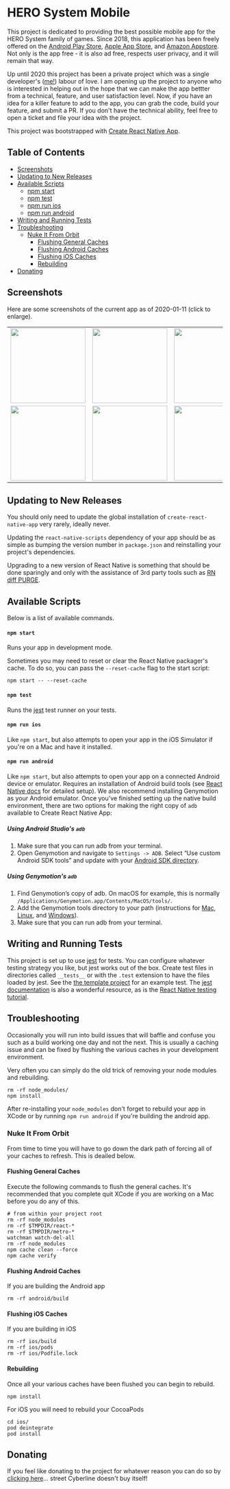 # HERO System Mobile

This project is dedicated to providing the best possible mobile app for the HERO System family of games.  Since 2018, this application has been freely offered on the [Android Play Store](https://play.google.com/store/apps/details?id=com.herogmtools&hl=en_CA), [Apple App Store](https://apps.apple.com/us/app/hero-system-mobile/id1352750917), and [Amazon Appstore](https://www.amazon.ca/Phil-Guinchard-HERO-System-Mobile/dp/B07BJ9879M).  Not only is the app free - it is also ad free, respects user privacy, and it will remain that way.  

Up until 2020 this project has been a private project which was a single developer's ([me!](https://github.com/sentry0)) labour of love.  I am opening up the project to anyone who is interested in helping out in the hope that we can make the app bettter from a technical, feature, and user satisfaction level.  Now, if you have an idea for a killer feature to add to the app, you can grab the code, build your feature, and submit a PR.  If you don't have the technical ability, feel free to open a ticket and file your idea with the project.

This project was bootstrapped with [Create React Native App](https://github.com/react-community/create-react-native-app).

## Table of Contents

* [Screenshots](#screenshots)
* [Updating to New Releases](#updating-to-new-releases)
* [Available Scripts](#available-scripts)
  * [npm start](#npm-start)
  * [npm test](#npm-test)
  * [npm run ios](#npm-run-ios)
  * [npm run android](#npm-run-android)
* [Writing and Running Tests](#writing-and-running-tests)
* [Troubleshooting](#troubleshooting)
  * [Nuke It From Orbit](#nuke-it-from-orbit)
    * [Flushing General Caches](#flushing-general-caches)
    * [Flushing Android Caches](#flushing-android-caches)
    * [Flushing iOS Caches](#flushing-ios-caches)
    * [Rebuilding](#rebuilding)
* [Donating](#donating)

## Screenshots

Here are some screenshots of the current app as of 2020-01-11 (click to enlarge).

|                                                                                                                |                                                                                                                |                                                                                                                |
| -------------------------------------------------------------------------------------------------------------- | -------------------------------------------------------------------------------------------------------------- | -------------------------------------------------------------------------------------------------------------- |
| <img src="https://i.imgur.com/U0AEJfp.png" data-canonical-src="https://i.imgur.com/U0AEJfp.png" width="175" /> | <img src="https://i.imgur.com/IVFf2fv.png" data-canonical-src="https://i.imgur.com/IVFf2fv.png" width="175" /> | <img src="https://i.imgur.com/E1TEFeA.png" data-canonical-src="https://i.imgur.com/E1TEFeA.png" width="175" /> |
| <img src="https://i.imgur.com/UMT8pGm.png" data-canonical-src="https://i.imgur.com/UMT8pGm.png" width="175" /> | <img src="https://i.imgur.com/NUGWCYh.png" data-canonical-src="https://i.imgur.com/NUGWCYh.png" width="175" /> | <img src="https://i.imgur.com/12pjazW.png" data-canonical-src="https://i.imgur.com/12pjazW.png" width="175" /> |

## Updating to New Releases

You should only need to update the global installation of `create-react-native-app` very rarely, ideally never.

Updating the `react-native-scripts` dependency of your app should be as simple as bumping the version number in `package.json` and reinstalling your project's dependencies.

Upgrading to a new version of React Native is something that should be done sparingly and only with the assistance of 3rd party tools such as [RN diff PURGE](https://react-native-community.github.io/upgrade-helper/).

## Available Scripts

Below is a list of available commands.

#### `npm start`

Runs your app in development mode.

Sometimes you may need to reset or clear the React Native packager's cache. To do so, you can pass the `--reset-cache` flag to the start script:

```
npm start -- --reset-cache
```

#### `npm test`

Runs the [jest](https://github.com/facebook/jest) test runner on your tests.

#### `npm run ios`

Like `npm start`, but also attempts to open your app in the iOS Simulator if you're on a Mac and have it installed.

#### `npm run android`

Like `npm start`, but also attempts to open your app on a connected Android device or emulator. Requires an installation of Android build tools (see [React Native docs](https://facebook.github.io/react-native/docs/getting-started.html) for detailed setup). We also recommend installing Genymotion as your Android emulator. Once you've finished setting up the native build environment, there are two options for making the right copy of `adb` available to Create React Native App:

##### Using Android Studio's `adb`

1. Make sure that you can run adb from your terminal.
2. Open Genymotion and navigate to `Settings -> ADB`. Select “Use custom Android SDK tools” and update with your [Android SDK directory](https://stackoverflow.com/questions/25176594/android-sdk-location).

##### Using Genymotion's `adb`

1. Find Genymotion’s copy of adb. On macOS for example, this is normally `/Applications/Genymotion.app/Contents/MacOS/tools/`.
2. Add the Genymotion tools directory to your path (instructions for [Mac](http://osxdaily.com/2014/08/14/add-new-path-to-path-command-line/), [Linux](http://www.computerhope.com/issues/ch001647.htm), and [Windows](https://www.howtogeek.com/118594/how-to-edit-your-system-path-for-easy-command-line-access/)).
3. Make sure that you can run adb from your terminal.

## Writing and Running Tests

This project is set up to use [jest](https://facebook.github.io/jest/) for tests. You can configure whatever testing strategy you like, but jest works out of the box. Create test files in directories called `__tests__` or with the `.test` extension to have the files loaded by jest. See the [the template project](https://github.com/react-community/create-react-native-app/blob/master/react-native-scripts/template/App.test.js) for an example test. The [jest documentation](https://facebook.github.io/jest/docs/en/getting-started.html) is also a wonderful resource, as is the [React Native testing tutorial](https://facebook.github.io/jest/docs/en/tutorial-react-native.html).

## Troubleshooting

Occasionally you will run into build issues that will baffle and confuse you such as a build working one day and not the next.  This is usually a caching issue and can be fixed by flushing the various caches in your development environment.

Very often you can simply do the old trick of removing your node modules and rebuilding.

```
rm -rf node_modules/
npm install
```

After re-installing your `node_modules` don't forget to rebuild your app in XCode or by running `npm run android` if you're building the android app.

### Nuke It From Orbit

From time to time you will have to go down the dark path of forcing all of your caches to refresh.  This is deailed below. 

#### Flushing General Caches 

Execute the following commands to flush the general caches.  It's recommended that you complete quit XCode if you are working on a Mac before you do any of this.

```
# from within your project root
rm -rf node_modules
rm -rf $TMPDIR/react-*
rm -rf $TMPDIR/metro-*
watchman watch-del-all
rm -rf node_modules
npm cache clean --force
npm cache verify
```

#### Flushing Android Caches

If you are building the Android app

```
rm -rf android/build
```

#### Flushing iOS Caches

If you are building in iOS

```
rm -rf ios/build
rm -rf ios/pods
rm -rf ios/Podfile.lock
```

#### Rebuilding

Once all your various caches have been flushed you can begin to rebuild.

```
npm install
```

For iOS you will need to rebuild your CocoaPods

```
cd ios/
pod deintegrate
pod install
```

## Donating

If you feel like donating to the project for whatever reason you can do so by [clicking here](https://www.paypal.com/paypalme/my/profile)... street Cyberline doesn't buy itself!

